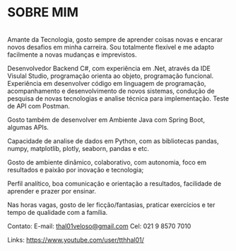 <h1> SOBRE MIM </h1><br>
Amante da Tecnologia, gosto sempre de aprender coisas novas e encarar novos desafios em minha carreira. Sou totalmente flexível e me adapto facilmente a novas mudanças e imprevistos.

Desenvolvedor Backend C#, com experiência em .Net, através da IDE Visulal Studio, programação orienta ao objeto, programação funcional. Experiência em desenvolver código em linguagem de programação, acompanhamento e desenvolvimento de novos sistemas, condução de pesquisa de novas tecnologias e analise técnica para implementação. Teste de API com Postman.

Gosto também de desenvolver em Ambiente Java com Spring Boot, algumas APIs.



Capacidade de analise de dados em Python, com as bibliotecas pandas, numpy, matplotlib, plotly, seaborn, pandas e etc.

Gosto de ambiente dinâmico, colaborativo, com autonomia, foco em resultados e paixão por inovação e tecnologia;

Perfil analítico, boa comunicação e orientação a resultados, facilidade de aprender e prazer por ensinar.

Nas horas vagas, gosto de ler ficção/fantasias, praticar exercícios e ter tempo de qualidade com a família.





Contato:
E-mail: thal01veloso@gmail.com
Cel: 021 9 8570 7010

Links:
https://www.youtube.com/user/tthhal01/
